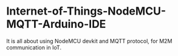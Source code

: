 # Internet-of-Things-NodeMCU-MQTT-Arduino-IDE
It is all about using NodeMCU devkit and MQTT protocol, for M2M communication in IoT.
